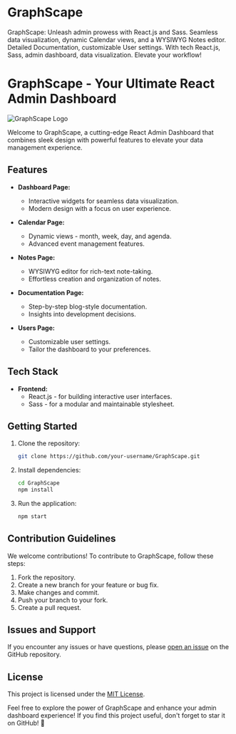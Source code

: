 # GraphScape
GraphScape: Unleash admin prowess with React.js and Sass. Seamless data visualization, dynamic Calendar views, and a WYSIWYG Notes editor. Detailed Documentation, customizable User settings. With tech React.js, Sass, admin dashboard, data visualization. Elevate your workflow!

# GraphScape - Your Ultimate React Admin Dashboard

![GraphScape Logo](link_to_logo.png)

Welcome to GraphScape, a cutting-edge React Admin Dashboard that combines sleek design with powerful features to elevate your data management experience.

## Features

- **Dashboard Page:**
  - Interactive widgets for seamless data visualization.
  - Modern design with a focus on user experience.

- **Calendar Page:**
  - Dynamic views - month, week, day, and agenda.
  - Advanced event management features.

- **Notes Page:**
  - WYSIWYG editor for rich-text note-taking.
  - Effortless creation and organization of notes.

- **Documentation Page:**
  - Step-by-step blog-style documentation.
  - Insights into development decisions.

- **Users Page:**
  - Customizable user settings.
  - Tailor the dashboard to your preferences.

## Tech Stack

- **Frontend:**
  - React.js - for building interactive user interfaces.
  - Sass - for a modular and maintainable stylesheet.

## Getting Started

1. Clone the repository:

   ```bash
   git clone https://github.com/your-username/GraphScape.git
   ```

2. Install dependencies:

   ```bash
   cd GraphScape
   npm install
   ```

3. Run the application:

   ```bash
   npm start
   ```

## Contribution Guidelines

We welcome contributions! To contribute to GraphScape, follow these steps:

1. Fork the repository.
2. Create a new branch for your feature or bug fix.
3. Make changes and commit.
4. Push your branch to your fork.
5. Create a pull request.

## Issues and Support

If you encounter any issues or have questions, please [open an issue](link_to_issues) on the GitHub repository.

## License

This project is licensed under the [MIT License](link_to_license).

Feel free to explore the power of GraphScape and enhance your admin dashboard experience! If you find this project useful, don't forget to star it on GitHub! 🚀
